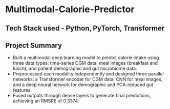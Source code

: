 # Multimodal-Calorie-Predictor

## Tech Stack used - Python, PyTorch, Transformer
## Project Summary
- Built a multimodal deep learning model to predict calorie intake using three data types: time-series CGM data, meal images (breakfast and lunch), and patient demographic and gut microbiome data.
- Preprocessed each modality independently and designed three parallel networks: a Transformer encoder for CGM data, CNN for meal images, and a deep neural network for demographic and PCA-reduced gut features.
- Fused outputs through dense layers to generate final predictions, achieving an RMSRE of 0.3374.
